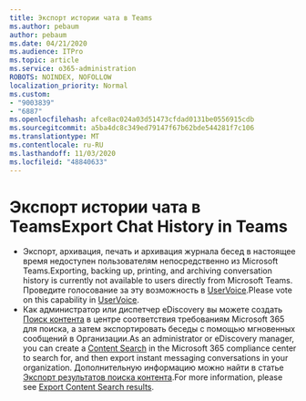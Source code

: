 ```yaml
---
title: Экспорт истории чата в Teams
ms.author: pebaum
author: pebaum
ms.date: 04/21/2020
ms.audience: ITPro
ms.topic: article
ms.service: o365-administration
ROBOTS: NOINDEX, NOFOLLOW
localization_priority: Normal
ms.custom:
- "9003839"
- "6887"
ms.openlocfilehash: afce8ac024a03d51473cfdad0131be0556915cdb
ms.sourcegitcommit: a5ba4dc8c349ed79147f67b62bde544281f7c106
ms.translationtype: MT
ms.contentlocale: ru-RU
ms.lasthandoff: 11/03/2020
ms.locfileid: "48840633"
---
```

# <a name="export-chat-history-in-teams"></a><span data-ttu-id="dde3c-102">Экспорт истории чата в Teams</span><span class="sxs-lookup"><span data-stu-id="dde3c-102">Export Chat History in Teams</span></span>

- <span data-ttu-id="dde3c-103">Экспорт, архивация, печать и архивация журнала бесед в настоящее время недоступен пользователям непосредственно из Microsoft Teams.</span><span class="sxs-lookup"><span data-stu-id="dde3c-103">Exporting, backing up, printing, and archiving conversation history is currently not available to users directly from Microsoft Teams.</span></span> <span data-ttu-id="dde3c-104">Проведите голосование за эту возможность в [UserVoice](https://microsoftteams.uservoice.com/forums/555103-public/suggestions/16982542-backup-export-printing-archive-options?page=2&per_page=20).</span><span class="sxs-lookup"><span data-stu-id="dde3c-104">Please vote on this capability in [UserVoice](https://microsoftteams.uservoice.com/forums/555103-public/suggestions/16982542-backup-export-printing-archive-options?page=2&per_page=20).</span></span>
- <span data-ttu-id="dde3c-105">Как администратор или диспетчер eDiscovery вы можете создать [Поиск контента](https://docs.microsoft.com/microsoft-365/compliance/content-search?view=o365-worldwide)  в центре соответствия требованиям Microsoft 365 для поиска, а затем экспортировать беседы с помощью мгновенных сообщений в Организации.</span><span class="sxs-lookup"><span data-stu-id="dde3c-105">As an administrator or eDiscovery manager, you can create a [Content Search](https://docs.microsoft.com/microsoft-365/compliance/content-search?view=o365-worldwide)  in the Microsoft 365 compliance center to search for, and then export instant messaging conversations in your organization.</span></span> <span data-ttu-id="dde3c-106">Дополнительную информацию можно найти в статье [Экспорт результатов поиска контента](https://docs.microsoft.com/microsoft-365/compliance/export-search-results?view=o365-worldwide).</span><span class="sxs-lookup"><span data-stu-id="dde3c-106">For more information, please see [Export Content Search results](https://docs.microsoft.com/microsoft-365/compliance/export-search-results?view=o365-worldwide).</span></span>
